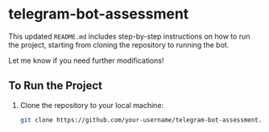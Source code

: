 # telegram-bot-assessment

This updated `README.md` includes step-by-step instructions on how to run the project, starting from cloning the repository to running the bot.

Let me know if you need further modifications!

## To Run the Project

1. Clone the repository to your local machine:
   ```bash
   git clone https://github.com/your-username/telegram-bot-assessment.git
   ```
